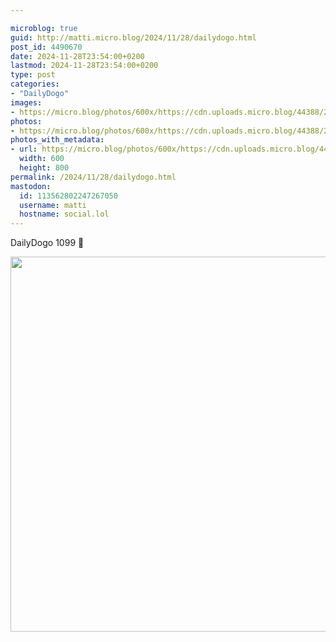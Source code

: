 ```yaml
---

microblog: true
guid: http://matti.micro.blog/2024/11/28/dailydogo.html
post_id: 4490670
date: 2024-11-28T23:54:00+0200
lastmod: 2024-11-28T23:54:00+0200
type: post
categories:
- "DailyDogo"
images:
- https://micro.blog/photos/600x/https://cdn.uploads.micro.blog/44388/2024/6084c055f2254b14a4cf18acdf7a7da2.jpg
photos:
- https://micro.blog/photos/600x/https://cdn.uploads.micro.blog/44388/2024/6084c055f2254b14a4cf18acdf7a7da2.jpg
photos_with_metadata:
- url: https://micro.blog/photos/600x/https://cdn.uploads.micro.blog/44388/2024/6084c055f2254b14a4cf18acdf7a7da2.jpg
  width: 600
  height: 800
permalink: /2024/11/28/dailydogo.html
mastodon:
  id: 113562802247267050
  username: matti
  hostname: social.lol
---
```

DailyDogo 1099 🐶

<img src="/media/uploads/2024/6084c055f2254b14a4cf18acdf7a7da2.jpg" width="600" alt="" />
